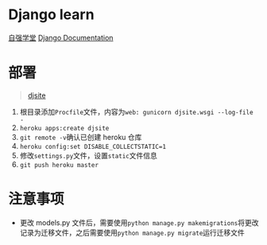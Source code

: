 # Django learn

[自强学堂](https://code.ziqiangxuetang.com/django/django-tutorial.html)
[Django Documentation](https://docs.djangoproject.com/en/1.11/intro/tutorial01/)

# 部署

> [djsite](https://djsite.herokuapp.com/)

1. 根目录添加`Procfile`文件，内容为`web: gunicorn djsite.wsgi --log-file -`
2. `heroku apps:create djsite`
3. `git remote -v`确认已创建 heroku 仓库
4. `heroku config:set DISABLE_COLLECTSTATIC=1`
5. 修改`settings.py`文件，设置`static`文件信息
6. `git push heroku master`


# 注意事项

- 更改 models.py 文件后，需要使用`python manage.py makemigrations`将更改记录为迁移文件，之后需要使用`python manage.py migrate`运行迁移文件

